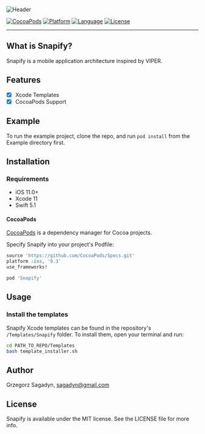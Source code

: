 ![Header](Assets/Snapify.png)

[![CocoaPods](https://img.shields.io/cocoapods/v/Snapify.svg)](https://github.com/gsagadyn/Snapify)
[![Platform](http://img.shields.io/badge/platform-ios-blue.svg)](https://developer.apple.com/iphone/index.action)
[![Language](https://img.shields.io/badge/swift-4.0-green.svg)](https://swift.org)
[![License](http://img.shields.io/badge/license-MIT-orange.svg)](http://mit-license.org)

---

## What is Snapify?

Snapify is a mobile application architecture inspired by VIPER.


## Features

- [x] Xcode Templates
- [x] CocoaPods Support

## Example

To run the example project, clone the repo, and run `pod install` from the Example directory first.

## Installation

### Requirements

- iOS 11.0+
- Xcode 11
- Swift 5.1

#### CocoaPods

[CocoaPods](https://cocoapods.org/) is a dependency manager for Cocoa projects.

Specify Snapify into your project's Podfile:

```ruby
source 'https://github.com/CocoaPods/Specs.git'
platform :ios, '9.3'
use_frameworks!

pod 'Snapify'
```

## Usage

### Install the templates

Snapify Xcode templates can be found in the repository's `/Templates/Snapify` folder. To install them, open your terminal and run:

```bash
cd PATH_TO_REPO/Templates
bash template_installer.sh
```

## Author

Grzegorz Sagadyn, sagadyn@gmail.com

## License

Snapify is available under the MIT license. See the LICENSE file for more info.

